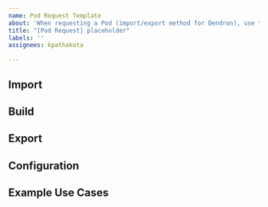 ```yaml
---
name: Pod Request Template
about: 'When requesting a Pod (import/export method for Dendron), use this template. '
title: "[Pod Request] placeholder"
labels: ''
assignees: kpathakota

---
```


<!--
 Do not Remove this block!

 Select something by placing an 'x' or 'X' inside the brackets.

 Needed for Auto labeling:
 issue_labeler_regex_version=1

 - [X] **Onboard.** 
 - [X] Feature Request

 -->

## Import

<!-- What does import look like? How will the data from the source get formatted when imported into Dendron?-->

## Build

<!--What does build look like? What steps need to occur prior to exporting your Dendron notes-->

## Export

<!--What does export look like?-->

## Configuration

<!--What might a configuration file look like to help make sure your data is formatted correctly 

e.g.
destinations:

- destination:
      base: People
      table: Interactions
    src:
      meet.{today}.*
    mapping:
      fm.created: DateV2
      fm.type: Type
      section.noes: Notes
      section.people: People
?-->

## Example Use Cases

<!--e.g. Sync notes from meetings with an airtable tracking meetings across days and people-->
